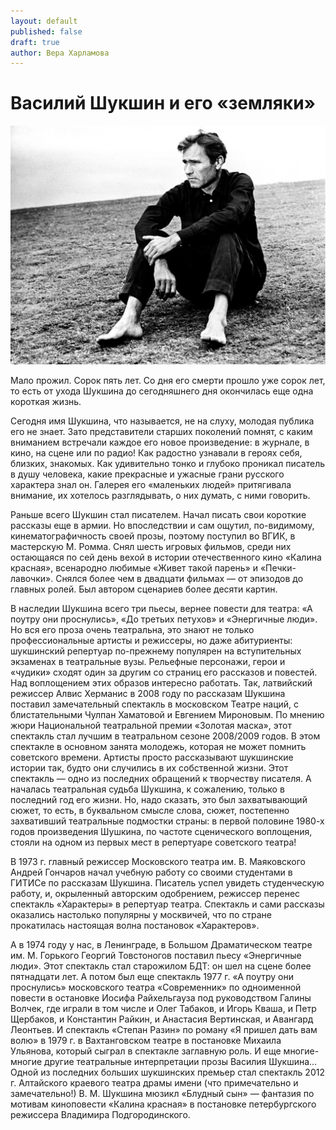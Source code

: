 ```yaml
---
layout: default
published: false
draft: true
author: Вера Харламова
---
```


# Василий Шукшин и его «земляки»

![shukshin-photo.jpg](/vasiliy-shukshin-i-ego-zemlyaki/shukshin-photo.jpg)

Мало прожил. Сорок пять лет. Со дня его смерти прошло уже сорок лет, то есть от ухода Шукшина до сегодняшнего дня окончилась еще одна короткая жизнь.

Сегодня имя Шукшина, что называется, не на слуху, молодая публика его не знает. Зато представители старших поколений помнят, с каким вниманием встречали каждое его новое произведение: в журнале, в кино, на сцене или по радио! Как радостно узнавали в героях себя, близких, знакомых. Как удивительно тонко и глубоко проникал писатель в душу человека, какие прекрасные и ужасные грани русского характера знал он. Галерея его «маленьких людей» притягивала внимание, их хотелось разглядывать, о них думать, с ними говорить.

Раньше всего Шукшин стал писателем. Начал писать свои короткие рассказы еще в армии. Но впоследствии и сам ощутил, по-видимому, кинематографичность своей прозы, поэтому поступил во ВГИК, в мастерскую М. Ромма. Снял шесть игровых фильмов, среди них остающаяся по сей день вехой в истории отечественного кино «Калина красная», всенародно любимые «Живет такой парень» и «Печки-лавочки». Снялся более чем в двадцати фильмах — от эпизодов до главных ролей. Был автором сценариев более десяти картин.

В наследии Шукшина всего три пьесы, вернее повести для театра: «А поутру они проснулись», «До третьих петухов» и «Энергичные люди». Но вся его проза очень театральна, это знают не только профессиональные артисты и режиссеры, но даже абитуриенты: шукшинский репертуар по-прежнему популярен на вступительных экзаменах в театральные вузы. Рельефные персонажи, герои и «чудики» сходят один за другим со страниц его рассказов и повестей. Над воплощением этих образов интересно работать. Так, латвийский режиссер Алвис Херманис в 2008 году по рассказам Шукшина поставил замечательный спектакль в московском Театре наций, с блистательными Чулпан Хаматовой и Евгением Мироновым. По мнению жюри Национальной театральной премии «Золотая маска», этот спектакль стал лучшим в театральном сезоне 2008/2009 годов. В этом спектакле в основном занята молодежь, которая не может помнить советского времени. Артисты просто рассказывают шукшинские истории так, будто они случились в их собственной жизни. Этот спектакль — одно из последних обращений к творчеству писателя. А началась театральная судьба Шукшина, к сожалению, только в последний год его жизни. Но, надо сказать, это был захватывающий сюжет, то есть, в буквальном смысле слова, сюжет, постепенно захвативший театральные подмостки страны: в первой половине 1980-х годов произведения Шушкина, по частоте сценического воплощения, стояли на одном из первых мест в репертуаре советского театра!

В 1973 г. главный режиссер Московского театра им. В. Маяковского Андрей Гончаров начал учебную работу со своими студентами в ГИТИСе по рассказам Шукшина. Писатель успел увидеть студенческую работу, и, окрыленный авторским одобрением, режиссер перенес спектакль «Характеры» в репертуар театра. Спектакль и сами рассказы оказались настолько популярны у москвичей, что по стране прокатилась настоящая волна постановок «Характеров».

А в 1974 году у нас, в Ленинграде, в Большом Драматическом театре им. М. Горького Георгий Товстоногов поставил пьесу «Энергичные люди». Этот спектакль стал старожилом БДТ: он шел на сцене более пятнадцати лет. А потом был еще спектакль 1977 г. «А поутру они проснулись» московского театра «Современник» по одноименной повести в остановке Иосифа Райхельгауза под руководством Галины Волчек, где играли в том числе и Олег Табаков, и Игорь Кваша, и Петр Щербаков, и Константин Райкин, и Анастасия Вертинская, и Авангард Леонтьев. И спектакль «Степан Разин» по роману «Я пришел дать вам волю» в 1979 г. в Вахтанговском театре в постановке Михаила Ульянова, который сыграл в спектакле заглавную роль. И еще многие-многие другие театральные интерпретации прозы Василия Шукшина… Одной из последних больших шукшинских премьер стал спектакль 2012 г. Алтайского краевого театра драмы имени (что примечательно и замечательно!) В. М. Шукшина мюзикл «Блудный сын» — фантазия по мотивам киноповести «Калина красная» в постановке петербургского режиссера Владимира Подгородинского.